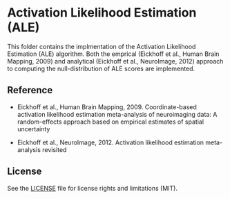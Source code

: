 # Activation Likelihood Estimation (ALE)

This folder contains the implmentation of the Activation Likelihood Estimation (ALE) algorithm. Both the emprical (Eickhoff et al., Human Brain Mapping, 2009) and analytical (Eickhoff et al., NeuroImage, 2012) approach to computing the null-distribution of ALE scores are implemented.

## Reference
- Eickhoff et al., Human Brain Mapping, 2009. Coordinate-based activation likelihood estimation meta-analysis of neuroimaging data: A random-effects approach based on empirical estimates of spatial uncertainty

- Eickhoff et al., NeuroImage, 2012. Activation likelihood estimation meta-analysis revisited

## License
See the [LICENSE](https://github.com/ThomasYeoLab/CBIG/LICENSE.md) file for license rights and limitations (MIT).
